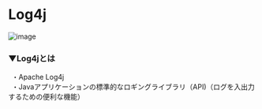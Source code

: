 # Log4j
![image](https://user-images.githubusercontent.com/81621944/209928885-27e05fd7-9301-46e5-8a4b-4916c5c870bf.png)

### ▼Log4jとは
&ensp;・Apache Log4j<br>
&ensp;・Javaアプリケーションの標準的なロギングライブラリ（API)（ログを入出力するための便利な機能）<br>
<br>
